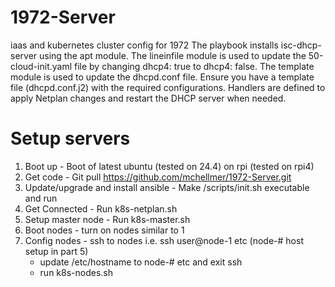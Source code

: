 # 1972-Server
iaas and kubernetes cluster config for 1972
The playbook installs isc-dhcp-server using the apt module.
The lineinfile module is used to update the 50-cloud-init.yaml file by changing dhcp4: true to dhcp4: false.
The template module is used to update the dhcpd.conf file. Ensure you have a template file (dhcpd.conf.j2) with the required configurations.
Handlers are defined to apply Netplan changes and restart the DHCP server when needed.

# Setup servers
1. Boot up - Boot of latest ubuntu (tested on 24.4) on rpi (tested on rpi4)
2. Get code - Git pull https://github.com/mchellmer/1972-Server.git
3. Update/upgrade and install ansible - Make /scripts/init.sh executable and run
4. Get Connected - Run k8s-netplan.sh <wifipassword>
5. Setup master node - Run k8s-master.sh
6. Boot nodes - turn on nodes similar to 1
7. Config nodes - ssh to nodes i.e. ssh user@node-1 etc (node-# host setup in part 5)
    - update /etc/hostname to node-# etc and exit ssh
    - run k8s-nodes.sh